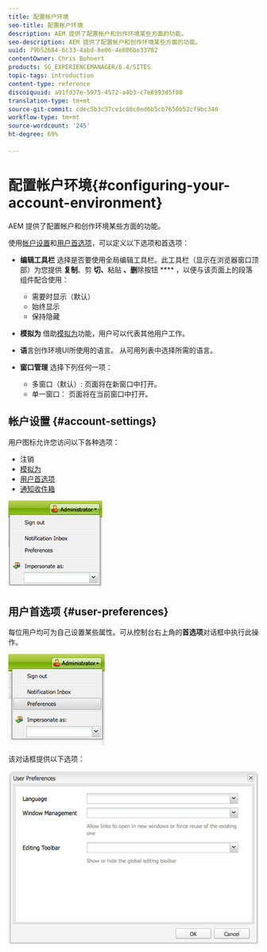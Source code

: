 ```yaml
---
title: 配置帐户环境
seo-title: 配置帐户环境
description: AEM 提供了配置帐户和创作环境某些方面的功能。
seo-description: AEM 提供了配置帐户和创作环境某些方面的功能。
uuid: 79b52684-6c33-4abd-8e06-4e886be33782
contentOwner: Chris Bohnert
products: SG_EXPERIENCEMANAGER/6.4/SITES
topic-tags: introduction
content-type: reference
discoiquuid: a91fd37e-5975-4572-a4b3-c7e8993d5f88
translation-type: tm+mt
source-git-commit: cdec5b3c57ce1c80c0ed6b5cb7650b52cf9bc340
workflow-type: tm+mt
source-wordcount: '245'
ht-degree: 69%

---
```



# 配置帐户环境{#configuring-your-account-environment}

AEM 提供了配置帐户和创作环境某些方面的功能。

使用[帐户设置](#account-settings)和[用户首选项](#user-preferences)，可以定义以下选项和首选项：

* **编辑工具栏** 选择是否要使用全局编辑工具栏。此工具栏（显示在浏览器窗口顶部）为您提供 
**复制**、剪 **切、**&#x200B;粘贴 **、删**&#x200B;除按钮 **** ，以便与该页面上的段落组件配合使用：

   * 需要时显示（默认）
   * 始终显示
   * 保持隐藏

* **模拟为** 借助[模拟为](/help/sites-administering/security.md#impersonating-another-user)功能，用户可以代表其他用户工作。

* **语**&#x200B;言创作环境UI所使用的语言。 从可用列表中选择所需的语言。

* **窗口管理** 选择下列任何一项：

   * 多窗口（默认）: 页面将在新窗口中打开。
   * 单一窗口： 页面将在当前窗口中打开。

## 帐户设置 {#account-settings}

用户图标允许您访问以下各种选项：

* 注销
* [模拟为](/help/sites-administering/security.md#impersonating-another-user)
* [用户首选项](#user-preferences)
* [通知收件箱](/help/sites-classic-ui-authoring/author-env-inbox.md)

![chlimage_1-170](assets/chlimage_1-170.png)

## 用户首选项 {#user-preferences}

每位用户均可为自己设置某些属性。可从控制台右上角的&#x200B;**首选项**&#x200B;对话框中执行此操作。

![screen_shot_2012-02-08at105033am](assets/screen_shot_2012-02-08at105033am.png)

该对话框提供以下选项：

![chlimage_1-171](assets/chlimage_1-171.png)

